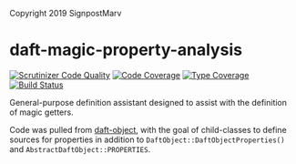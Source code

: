 Copyright 2019 SignpostMarv

# daft-magic-property-analysis
[![Scrutinizer Code Quality](https://scrutinizer-ci.com/g/SignpostMarv/daft-magic-property-analysis/badges/quality-score.png?b=master)](https://scrutinizer-ci.com/g/SignpostMarv/daft-magic-property-analysis/?branch=master)
[![Code Coverage](https://scrutinizer-ci.com/g/SignpostMarv/daft-magic-property-analysis/badges/coverage.png?b=master)](https://scrutinizer-ci.com/g/SignpostMarv/daft-magic-property-analysis/?branch=master)
[![Type Coverage](https://shepherd.dev/github/signpostmarv/daft-magic-property-analysis/coverage.svg)](https://shepherd.dev/github/signpostmarv/daft-magic-property-analysis)
[![Build Status](https://scrutinizer-ci.com/g/SignpostMarv/daft-magic-property-analysis/badges/build.png?b=master)](https://scrutinizer-ci.com/g/SignpostMarv/daft-magic-property-analysis/build-status/master)

General-purpose definition assistant designed to assist with the definition of magic getters.

Code was pulled from [daft-object](https://github.com/SignpostMarv/daft-object/commit/359efead818d66cfd20f3e7f6f72d7ed51483d3c), with the goal of child-classes to define sources for properties in addition to `DaftObject::DaftObjectProperties()` and `AbstractDaftObject::PROPERTIES`.
